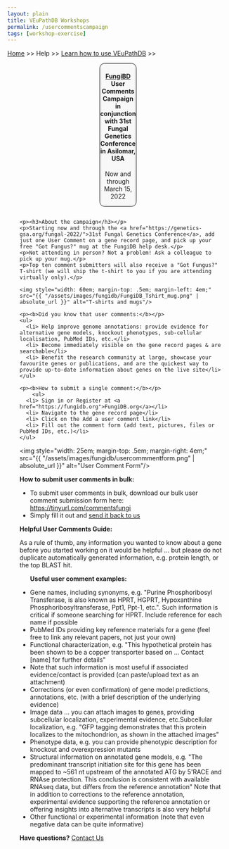 ```yaml
---
layout: plain
title: VEuPathDB Workshops
permalink: /usercommentscampaign
tags: [workshop-exercise]
---
```

<style>
  h1 {
    font-size: 2.5em;
  }
  div.contents {
    margin-left: 1em;
    margin-bottom: 3em;
  }
  
  div.workshop {
    margin: 2em 1em;
  }

details summary, details ul {
  margin-top: 1em;
}
details summary {
  font-size: 120%;
  color: #069;
}
details p, details table {
  margin-left: 2em;
}
details table {
  margin-right: 6em;
}

table {
  margin-top: 1em;
  border-collapse: collapse;
}
/*
table, th, td {
  border: 1px solid black;
  padding: 0.5em;
}
*/
tr.break td {
  background-color: #DCDCDC;
}

table.hor-minimalist-a {
  text-align: left;
}
table.hor-minimalist-a th {
  font-size: 110%;
  font-weight: 400;
  color: #039;
  border-bottom: 2px solid #6678b1;
  padding: 0.5em;
  text-align: left;
}
table.hor-minimalist-a tr {
  border-bottom: 1px solid #ddd;
}
table.hor-minimalist-a tr:hover td {
  color: #039; 
}
table.hor-minimalist-a tr.other td {
  background-color: #fafafa;         
}
table.hor-minimalist-a tbody {
  display: table-row-group;
  vertical-align: middle;
  border-color: inherit;
}
table.hor-minimalist-a td {
  color: #669; 
  padding: 0.5em 0.5em 0.5em;
  vertical-align: middle;
}
table.hor-minimalist-a tfoot {
  font-size: 90%;
}
table.hor-minimalist-a tfoot tr {
  border:0;
}
th.time {
  width: 10%;
}
th.event {
  width: 50%;
}
th.author {
  width: 20%;
}
th.recording {
  width: 20%;
}
div.centered-title {
    border: 1px solid black;
    border-radius: 0.8em;
    text-align: center;
    margin-left: 15em;
    margin-right: 15em;
    background: #F8F8F8;
}
</style>

<p><a href="/">Home</a> >> Help >> 
   <a href="/a/app/static-content/landing.html">Learn how to use VEuPathDB</a> >> 
   </p>

<div class="static-content">


  <div class="centered-title">     
    <h4><a href="https://fungidb.org">FungiBD</a> User Comments Campaign in conjunction with 31st Fungal Genetics Conference in Asilomar, USA</h4>
    <p>Now and through March 15, 2022</p>
  </div>

  

<div class="contents">

  <div class="anchor"><a name="usercommentscampaign"></a></div>
  <div class="workshop">

    <p><h3>About the campaign</h3></p>
    <p>Starting now and through the <a href="https://genetics-gsa.org/fungal-2022/">31st Fungal Genetics Conference</a>, add just one User Comment on a gene record page, and pick up your free "Got Fungus?" mug at the FungiDB help desk.</p>
    <p>Not attending in person? Not a problem! Ask a colleague to pick up your mug.</p>
    <p>Top ten comment submitters will also receive a "Got Fungus?" T-shirt (we will ship the t-shirt to you if you are attending virtually only).</p>

    <img style="width: 60em; margin-top: .5em; margin-left: 4em;" src="{{ "/assets/images/fungidb/FungiDB_Tshirt_mug.png" | absolute_url }}" alt="T-shirts and mugs"/>
  
    <p><b>Did you know that user comments:</b></p>
    <ul>
      <li> Help improve genome annotations: provide evidence for alternative gene models, knockout phenotypes, sub-cellular localisation, PubMed IDs, etc.</li> 
      <li> Become immediately visible on the gene record pages & are searchable</li> 
      <li> Benefit the research community at large, showcase your favourite genes or publications, and are the quickest way to provide up-to-date information about genes on the live site</li> 
    </ul>
  
    <p><b>How to submit a single comment:</b></p>
        <ul>
      <li> Sign in or Register at <a href="https://fungidb.org">FungiDB.org</a></li>
      <li> Navigate to the gene record page</li> 
      <li> Click on the Add a user comment link</li> 
      <li> Fill out the comment form (add text, pictures, files or PubMed IDs, etc.)</li> 
    </ul>
<img style="width: 25em; margin-top: .5em; margin-right: 4em;" src="{{ "/assets/images/fungidb/usercommmentform.png" | absolute_url }}" alt="User Comment Form"/>
     

  <p><b>How to submit user comments in bulk:</b></p>
    <ul>
      <li> To submit user comments in bulk, download our bulk user comment submission form here: <a href="https://tinyurl.com/commentsfungi">https://tinyurl.com/commentsfungi</a></li>
      <li> Simply fill it out and <a href="https://fungidb.org/fungidb/app/contact-us">send it back to us</a></li>
    </ul>

 
  <p><b>Helpful User Comments Guide:</b></p>
  <p>As a rule of thumb, any information you wanted to know about a gene before you started working on it would be helpful ... but please do not duplicate automatically generated information, e.g. protein length, or the top BLAST hit.</p>

<ul><b>Useful user comment examples:</b></ul>
<ul>
    <li> Gene names, including synonyms, e.g. "Purine Phosphoribosyl Transferase, is also known as HPRT, HGPRT, Hypoxanthine Phosphoribosyltransferase, Ppt1, Ppt-1, etc.".  Such information is critical if someone searching for HPRT. Include reference for each name if possible</li>
    <li> PubMed IDs providing key reference materials for a gene (feel free to link any relevant papers, not just your own)</li>
    <li> Functional characterization, e.g. "This hypothetical protein has been shown to be a copper transporter based on ...  Contact [name] for further details"</li>  
    <li> Note that such information is most useful if associated evidence/contact is provided (can paste/upload text as an attachment)</li>
    <li> Corrections (or even confirmation) of gene model predictions, annotations, etc. (with a brief description of the underlying evidence)</li>
    <li> Image data … you can attach images to genes, providing subcellular localization, experimental evidence, etc.Subcellular localization, e.g. "GFP tagging demonstrates that this protein localizes to the mitochondrion, as shown in the attached images"</li>
    <li> Phenotype data, e.g. you can provide phenotypic description for knockout and overexpression mutants</li>
    <li> Structural information on annotated gene models, e.g. "The predominant transcript initiation site for this gene has been mapped to ~561 nt upstream of the annotated ATG by 5'RACE and RNAse protection.  This conclusion is consistent with available RNAseq data, but differs from the reference annotation"  Note that in addition to corrections to the reference annotation, experimental evidence supporting the reference annotation or offering insights into alternative transcripts is also very helpful</li>
    <li>Other functional or experimental information (note that even negative data can be quite informative)</li>
</ul>

<p><b>Have questions?</b> <a href="https://fungidb.org/fungidb/app/contact-us">Contact Us</a></p>


